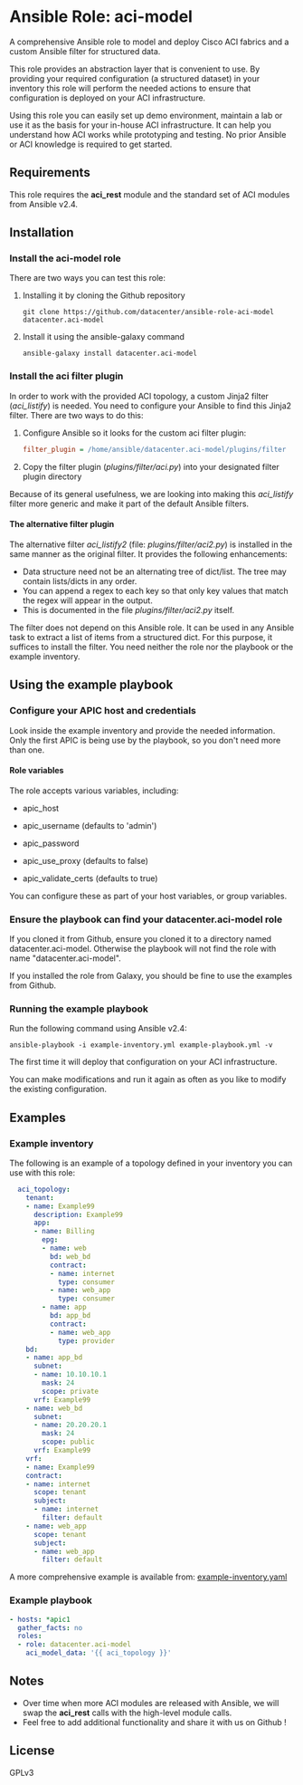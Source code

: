 # Ansible Role: aci-model
A comprehensive Ansible role to model and deploy Cisco ACI fabrics and a custom Ansible filter for structured data.

This role provides an abstraction layer that is convenient to use. By providing your required configuration (a structured dataset) in your inventory this role will perform the needed actions to ensure that configuration is deployed on your ACI infrastructure.

Using this role you can easily set up demo environment, maintain a lab or use it as the basis for your in-house ACI infrastructure. It can help you understand how ACI works while prototyping and testing. No prior Ansible or ACI knowledge is required to get started.


## Requirements
This role requires the **aci_rest** module and the standard set of ACI modules from Ansible v2.4.


## Installation

### Install the aci-model role
There are two ways you can test this role:

 1. Installing it by cloning the Github repository

        git clone https://github.com/datacenter/ansible-role-aci-model datacenter.aci-model

 2. Install it using the ansible-galaxy command

        ansible-galaxy install datacenter.aci-model


### Install the aci filter plugin
In order to work with the provided ACI topology, a custom Jinja2 filter (*aci_listify*) is needed.
You need to configure your Ansible to find this Jinja2 filter. There are two ways to do this:

 1. Configure Ansible so it looks for the custom aci filter plugin:

      ```ini
      filter_plugin = /home/ansible/datacenter.aci-model/plugins/filter
      ```

 2. Copy the filter plugin (*plugins/filter/aci.py*) into your designated filter plugin directory

Because of its general usefulness, we are looking into making this *aci_listify* filter more generic and make it part of the default Ansible filters.

#### The alternative filter plugin
The alternative filter *aci_listify2* (file: *plugins/filter/aci2.py*) is installed in the same manner as the original filter. It provides the following enhancements:

* Data structure need not be an alternating tree of dict/list. The tree may contain lists/dicts in any order.
* You can append a regex to each key so that only key values that match the regex will appear in the output.
* This is documented in the file *plugins/filter/aci2.py* itself.

The filter does not depend on this Ansible role. It can be used in any Ansible task to extract a list of items from a structured dict. For this purpose, it suffices to install the filter. You need neither the role nor the playbook or the example inventory.

## Using the example playbook

### Configure your APIC host and credentials
Look inside the example inventory and provide the needed information.
Only the first APIC is being use by the playbook, so you don't need more than one.

#### Role variables
The role accepts various variables, including:

- apic_host
- apic_username (defaults to 'admin')
- apic_password

- apic_use_proxy (defaults to false)
- apic_validate_certs (defaults to true)

You can configure these as part of your host variables, or group variables.

### Ensure the playbook can find your datacenter.aci-model role
If you cloned it from Github, ensure you cloned it to a directory named datacenter.aci-model.
Otherwise the playbook will not find the role with name "datacenter.aci-model".

If you installed the role from Galaxy, you should be fine to use the examples from Github.

### Running the example playbook
Run the following command using Ansible v2.4:

    ansible-playbook -i example-inventory.yml example-playbook.yml -v

The first time it will deploy that configuration on your ACI infrastructure.

You can make modifications and run it again as often as you like to modify the existing configuration.


## Examples

### Example inventory
The following is an example of a topology defined in your inventory you can use with this role:

```yaml
  aci_topology:
    tenant:
    - name: Example99
      description: Example99
      app:
      - name: Billing
        epg:
        - name: web
          bd: web_bd
          contract:
          - name: internet
            type: consumer
          - name: web_app
            type: consumer
        - name: app
          bd: app_bd
          contract:
          - name: web_app
            type: provider
    bd:
    - name: app_bd
      subnet:
      - name: 10.10.10.1
        mask: 24
        scope: private
      vrf: Example99
    - name: web_bd
      subnet:
      - name: 20.20.20.1
        mask: 24
        scope: public
      vrf: Example99
    vrf:
    - name: Example99
    contract:
    - name: internet
      scope: tenant
      subject:
      - name: internet
        filter: default
    - name: web_app
      scope: tenant
      subject:
      - name: web_app
        filter: default
```
A more comprehensive example is available from: [example-inventory.yaml](example-inventory.yaml)

### Example playbook

```yaml
- hosts: *apic1
  gather_facts: no
  roles:
  - role: datacenter.aci-model
    aci_model_data: '{{ aci_topology }}'
```

## Notes
- Over time when more ACI modules are released with Ansible, we will swap the **aci_rest** calls with the high-level module calls.
- Feel free to add additional functionality and share it with us on Github !


## License
GPLv3
